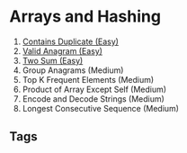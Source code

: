 # Arrays and Hashing

1. [Contains Duplicate (Easy)](../202311060058)
2. [Valid Anagram (Easy)](../202311060130)  
3. [Two Sum (Easy)](../202311070505)
4. Group Anagrams (Medium)
5. Top K Frequent Elements (Medium)
6. Product of Array Except Self (Medium)
7. Encode and Decode Strings (Medium)
8. Longest Consecutive Sequence (Medium)

## Tags
